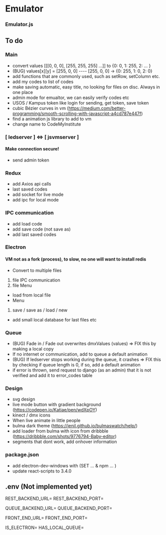 # Emulator

### Emulator.js
## To do

### Main
- convert values [[[0, 0, 0], [255, 255, 255] ...]] to {0: 0, 1: 255, 2: ... }
- (BUG) values[x][y] = [255, 0, 0]  ----   [255, 0, 0] -> {0: 255, 1: 0, 2: 0}
- add functions that are commonly used, such as setRow, setColumn etc.
- add my codes to list of codes
- make saving automatic, easy title, no looking for files on disc. Always in one place
- admin mode for emualtor, we can easily verify codes etc
- USOS / Kampus token like login for sending, get token, save token
- cubic Bézier curves in vm (https://medium.com/better-programming/smooth-scrolling-with-javascript-a4cd787e447f)
- find a animation js library to add to vm
- change name to CodeMyInstitute

### [ ledserver ] <=> [ jsvmserver ]
#### Make connection secure!
- send admin token 

### Redux
- add Axios api calls
- last saved codes 
- add socket for live mode
- add ipc for local mode

### IPC communication
- add load code 
- add save code (not save as)
- add last saved codes

### Electron
#### VM not as a fork (process), to slow, no one will want to install redis
- Convert to multiple files
1. file IPC communication
2. file Menu
- load from local file
- Menu
1. save / save as / load / new 
- add small local database for last files etc

### Queue
- (BUG) Fade in / Fade out overwrites dmxValues (values) => FIX this by making a local copy
- If no internet or communication, add to queue a default animation
- (BUG) If ledserver stops working during the queue, it crashes => FIX this by checking if queue length is 0, if so, add a default animation
- if error is thrown, send request to django (as an admin) that it is not verified and add it to error_codes table

### Design
- svg design
- live mode button with gradient background (https://codepen.io/Katiae/pen/wdXpOY)
- kinect / dmx icons
- When live animate in little people
- bulma dark theme (https://jenil.github.io/bulmaswatch/help/)
- add loader from bulma with icon from dribbble (https://dribbble.com/shots/9776794-Baby-editor)
- segments that dont work, add onhover information

### package.json
- add electron-dev-windows with (SET ... & npm ... )
- update react-scripts to 3.4.0

## .env (Not implemented yet)
REST_BACKEND_URL=
REST_BACKEND_PORT=

QUEUE_BACKEND_URL=
QUEUE_BACKEND_PORT=

FRONT_END_URL=
FRONT_END_PORT=

IS_ELECTRON=
HAS_LOCAL_QUEUE=